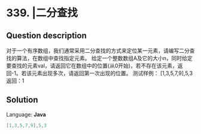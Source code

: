 # 339. |二分查找

## Question description


  对于一个有序数组，我们通常采用二分查找的方式来定位某一元素，请编写二分查找的算法，在数组中查找指定元素。    给定一个整数数组A及它的大小n，同时给定要查找的元素val，请返回它在数组中的位置(从0开始)，若不存在该元素，返回-1。若该元素出现多次，请返回第一次出现的位置。    测试样例：  [1,3,5,7,9],5,3 返回：1


## Solution

Language: **Java**

```Java
[1,3,5,7,9],5,3
```


